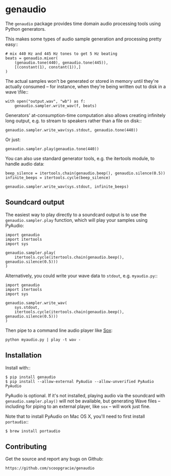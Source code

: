 # genaudio

The `genaudio` package provides time domain audio processing tools
using Python generators. 

This makes some types of audio sample generation and processing pretty 
easy::

	# mix 440 Hz and 445 Hz tones to get 5 Hz beating
	beats = genaudio.mixer(
		(genaudio.tone(440), genaudio.tone(445)),
		[(constant(1), constant(1)),]
	)

The actual samples won't be generated or stored in memory until they're 
actually consumed – for instance, when they're being written out to disk 
in a wave \file::

    with open("output.wav", "wb") as f:
        genaudio.sampler.write_wav(f, beats)

Generators' at-consumption-time computation also allows creating 
infinitely long output, e.g. to stream to speakers rather than a file on
disk::

    genaudio.sampler.write_wav(sys.stdout, genaudio.tone(440))

Or just:

    genaudio.sampler.play(genaudio.tone(440))

You can also use standard generator tools, e.g. the itertools module, to 
handle audio data:

	beep_silence = itertools.chain(genaudio.beep(), genaudio.silence(0.5))
	infinite_beeps = itertools.cycle(beep_silence)
    
    genaudio.sampler.write_wav(sys.stdout, infinite_beeps)
	
## Soundcard output
The easiest way to play directly to a soundcard output is to use the 
`genaudio.sampler.play` function, which will play your samples using 
PyAudio:

    import genaudio
    import itertools
    import sys
    
    genaudio.sampler.play(
        itertools.cycle(itertools.chain(genaudio.beep(), genaudio.silence(0.5)))
    )

Alternatively, you could write your wave data to `stdout`, e.g. `myaudio.py`::

    import genaudio
    import itertools
    import sys
    
    genaudio.sampler.write_wav(
        sys.stdout,
        itertools.cycle(itertools.chain(genaudio.beep(), genaudio.silence(0.5)))
    )

Then pipe to a command line audio player like [Sox](http://sox.sourceforge.net):

    python myaudio.py | play -t wav -

## Installation
Install with::

    $ pip install genaudio
    $ pip install --allow-external PyAudio --allow-unverified PyAudio PyAudio

PyAudio is optional. If it's not installed, playing audio via the soundcard with
`genaudio.sampler.play()` will not be available, but generating Wave files – 
including for piping to an external player, like `sox` – will work just fine. 

Note that to install PyAudio on Mac OS X, you'll need to first install `portaudio`::

    $ brew install portaudio

## Contributing
Get the source and report any bugs on Github:

    https://github.com/scoopgracie/genaudio

